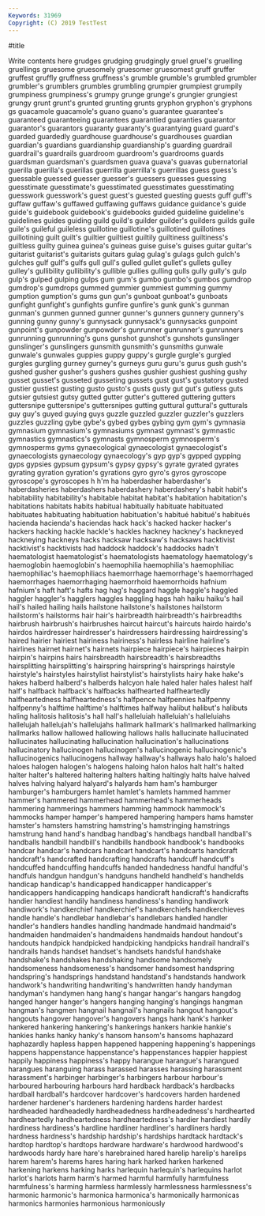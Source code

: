 ```yaml
---
Keywords: 31969
Copyright: (C) 2019 TestTest
---
```


#title

Write contents here
grudges
grudging grudgingly gruel gruel's gruelling gruellings gruesome gruesomely gruesomer gruesomest
gruff gruffer gruffest gruffly gruffness gruffness's grumble grumble's grumbled grumbler
grumbler's grumblers grumbles grumbling grumpier grumpiest grumpily grumpiness grumpiness's grumpy
grunge grunge's grungier grungiest grungy grunt grunt's grunted grunting grunts
gryphon gryphon's gryphons gs guacamole guacamole's guano guano's guarantee guarantee's
guaranteed guaranteeing guarantees guarantied guaranties guarantor guarantor's guarantors guaranty guaranty's
guarantying guard guard's guarded guardedly guardhouse guardhouse's guardhouses guardian guardian's
guardians guardianship guardianship's guarding guardrail guardrail's guardrails guardroom guardroom's guardrooms
guards guardsman guardsman's guardsmen guava guava's guavas gubernatorial guerilla guerilla's
guerillas guerrilla guerrilla's guerrillas guess guess's guessable guessed guesser guesser's
guessers guesses guessing guesstimate guesstimate's guesstimated guesstimates guesstimating guesswork guesswork's
guest guest's guested guesting guests guff guff's guffaw guffaw's guffawed
guffawing guffaws guidance guidance's guide guide's guidebook guidebook's guidebooks guided
guideline guideline's guidelines guides guiding guild guild's guilder guilder's guilders
guilds guile guile's guileful guileless guillotine guillotine's guillotined guillotines guillotining
guilt guilt's guiltier guiltiest guiltily guiltiness guiltiness's guiltless guilty guinea
guinea's guineas guise guise's guises guitar guitar's guitarist guitarist's guitarists
guitars gulag gulag's gulags gulch gulch's gulches gulf gulf's gulfs
gull gull's gulled gullet gullet's gullets gulley gulley's gullibility gullibility's
gullible gullies gulling gulls gully gully's gulp gulp's gulped gulping
gulps gum gum's gumbo gumbo's gumbos gumdrop gumdrop's gumdrops gummed
gummier gummiest gumming gummy gumption gumption's gums gun gun's gunboat
gunboat's gunboats gunfight gunfight's gunfights gunfire gunfire's gunk gunk's gunman
gunman's gunmen gunned gunner gunner's gunners gunnery gunnery's gunning gunny
gunny's gunnysack gunnysack's gunnysacks gunpoint gunpoint's gunpowder gunpowder's gunrunner gunrunner's
gunrunners gunrunning gunrunning's guns gunshot gunshot's gunshots gunslinger gunslinger's gunslingers
gunsmith gunsmith's gunsmiths gunwale gunwale's gunwales guppies guppy guppy's gurgle
gurgle's gurgled gurgles gurgling gurney gurney's gurneys guru guru's gurus
gush gush's gushed gusher gusher's gushers gushes gushier gushiest gushing
gushy gusset gusset's gusseted gusseting gussets gust gust's gustatory gusted
gustier gustiest gusting gusto gusto's gusts gusty gut gut's gutless
guts gutsier gutsiest gutsy gutted gutter gutter's guttered guttering gutters
guttersnipe guttersnipe's guttersnipes gutting guttural guttural's gutturals guy guy's guyed
guying guys guzzle guzzled guzzler guzzler's guzzlers guzzles guzzling gybe
gybe's gybed gybes gybing gym gym's gymnasia gymnasium gymnasium's gymnasiums
gymnast gymnast's gymnastic gymnastics gymnastics's gymnasts gymnosperm gymnosperm's gymnosperms gyms
gynaecological gynaecologist gynaecologist's gynaecologists gynaecology gynaecology's gyp gyp's gypped gypping
gyps gypsies gypsum gypsum's gypsy gypsy's gyrate gyrated gyrates gyrating
gyration gyration's gyrations gyro gyro's gyros gyroscope gyroscope's gyroscopes h
h'm ha haberdasher haberdasher's haberdasheries haberdashers haberdashery haberdashery's habit habit's
habitability habitability's habitable habitat habitat's habitation habitation's habitations habitats habits
habitual habitually habituate habituated habituates habituating habituation habituation's habitué habitué's
habitués hacienda hacienda's haciendas hack hack's hacked hacker hacker's hackers
hacking hackle hackle's hackles hackney hackney's hackneyed hackneying hackneys hacks
hacksaw hacksaw's hacksaws hacktivist hacktivist's hacktivists had haddock haddock's haddocks
hadn't haematologist haematologist's haematologists haematology haematology's haemoglobin haemoglobin's haemophilia haemophilia's
haemophiliac haemophiliac's haemophiliacs haemorrhage haemorrhage's haemorrhaged haemorrhages haemorrhaging haemorrhoid haemorrhoids
hafnium hafnium's haft haft's hafts hag hag's haggard haggle haggle's
haggled haggler haggler's hagglers haggles haggling hags hah haiku haiku's
hail hail's hailed hailing hails hailstone hailstone's hailstones hailstorm hailstorm's
hailstorms hair hair's hairbreadth hairbreadth's hairbreadths hairbrush hairbrush's hairbrushes haircut
haircut's haircuts hairdo hairdo's hairdos hairdresser hairdresser's hairdressers hairdressing hairdressing's
haired hairier hairiest hairiness hairiness's hairless hairline hairline's hairlines hairnet
hairnet's hairnets hairpiece hairpiece's hairpieces hairpin hairpin's hairpins hairs hairsbreadth
hairsbreadth's hairsbreadths hairsplitting hairsplitting's hairspring hairspring's hairsprings hairstyle hairstyle's hairstyles
hairstylist hairstylist's hairstylists hairy hake hake's hakes halberd halberd's halberds
halcyon hale haled haler hales halest half half's halfback halfback's
halfbacks halfhearted halfheartedly halfheartedness halfheartedness's halfpence halfpennies halfpenny halfpenny's halftime
halftime's halftimes halfway halibut halibut's halibuts haling halitosis halitosis's hall
hall's halleluiah halleluiah's halleluiahs hallelujah hallelujah's hallelujahs hallmark hallmark's hallmarked
hallmarking hallmarks hallow hallowed hallowing hallows halls hallucinate hallucinated hallucinates
hallucinating hallucination hallucination's hallucinations hallucinatory hallucinogen hallucinogen's hallucinogenic hallucinogenic's hallucinogenics
hallucinogens hallway hallway's hallways halo halo's haloed haloes halogen halogen's
halogens haloing halon halos halt halt's halted halter halter's haltered
haltering halters halting haltingly halts halve halved halves halving halyard
halyard's halyards ham ham's hamburger hamburger's hamburgers hamlet hamlet's hamlets
hammed hammer hammer's hammered hammerhead hammerhead's hammerheads hammering hammerings hammers
hamming hammock hammock's hammocks hamper hamper's hampered hampering hampers hams
hamster hamster's hamsters hamstring hamstring's hamstringing hamstrings hamstrung hand hand's
handbag handbag's handbags handball handball's handballs handbill handbill's handbills handbook
handbook's handbooks handcar handcar's handcars handcart handcart's handcarts handcraft handcraft's
handcrafted handcrafting handcrafts handcuff handcuff's handcuffed handcuffing handcuffs handed handedness
handful handful's handfuls handgun handgun's handguns handheld handheld's handhelds handicap
handicap's handicapped handicapper handicapper's handicappers handicapping handicaps handicraft handicraft's handicrafts
handier handiest handily handiness handiness's handing handiwork handiwork's handkerchief handkerchief's
handkerchiefs handkerchieves handle handle's handlebar handlebar's handlebars handled handler handler's
handlers handles handling handmade handmaid handmaid's handmaiden handmaiden's handmaidens handmaids
handout handout's handouts handpick handpicked handpicking handpicks handrail handrail's handrails
hands handset handset's handsets handsful handshake handshake's handshakes handshaking handsome
handsomely handsomeness handsomeness's handsomer handsomest handspring handspring's handsprings handstand handstand's
handstands handwork handwork's handwriting handwriting's handwritten handy handyman handyman's handymen
hang hang's hangar hangar's hangars hangdog hanged hanger hanger's hangers
hanging hanging's hangings hangman hangman's hangmen hangnail hangnail's hangnails hangout
hangout's hangouts hangover hangover's hangovers hangs hank hank's hanker hankered
hankering hankering's hankerings hankers hankie hankie's hankies hanks hanky hanky's
hansom hansom's hansoms haphazard haphazardly hapless happen happened happening happening's
happenings happens happenstance happenstance's happenstances happier happiest happily happiness happiness's
happy harangue harangue's harangued harangues haranguing harass harassed harasses harassing
harassment harassment's harbinger harbinger's harbingers harbour harbour's harboured harbouring harbours
hard hardback hardback's hardbacks hardball hardball's hardcover hardcover's hardcovers harden
hardened hardener hardener's hardeners hardening hardens harder hardest hardheaded hardheadedly
hardheadedness hardheadedness's hardhearted hardheartedly hardheartedness hardheartedness's hardier hardiest hardily hardiness
hardiness's hardline hardliner hardliner's hardliners hardly hardness hardness's hardship hardship's
hardships hardtack hardtack's hardtop hardtop's hardtops hardware hardware's hardwood hardwood's
hardwoods hardy hare hare's harebrained hared harelip harelip's harelips harem
harem's harems hares haring hark harked harken harkened harkening harkens
harking harks harlequin harlequin's harlequins harlot harlot's harlots harm harm's
harmed harmful harmfully harmfulness harmfulness's harming harmless harmlessly harmlessness harmlessness's
harmonic harmonic's harmonica harmonica's harmonically harmonicas harmonics harmonies harmonious harmoniously
